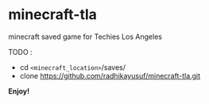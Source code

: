 # minecraft-tla
minecraft saved game for Techies Los Angeles

TODO : 
- cd `<minecraft_location>`/saves/
- clone https://github.com/radhikayusuf/minecraft-tla.git

**Enjoy!**
